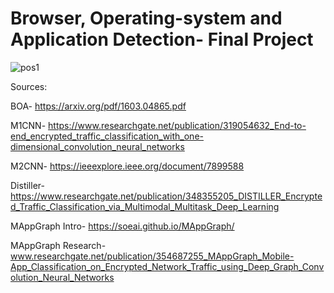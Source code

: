 # Browser, Operating-system and Application Detection- Final Project
![pos1](https://user-images.githubusercontent.com/57861712/174496012-7e6caa3b-e835-4978-9d70-85bb45dd258b.jpg)

Sources:


BOA-
https://arxiv.org/pdf/1603.04865.pdf


M1CNN-
https://www.researchgate.net/publication/319054632_End-to-end_encrypted_traffic_classification_with_one-dimensional_convolution_neural_networks


M2CNN-
https://ieeexplore.ieee.org/document/7899588


Distiller-
https://www.researchgate.net/publication/348355205_DISTILLER_Encrypted_Traffic_Classification_via_Multimodal_Multitask_Deep_Learning


MAppGraph Intro-
https://soeai.github.io/MAppGraph/


MAppGraph Research-
www.researchgate.net/publication/354687255_MAppGraph_Mobile-App_Classification_on_Encrypted_Network_Traffic_using_Deep_Graph_Convolution_Neural_Networks

